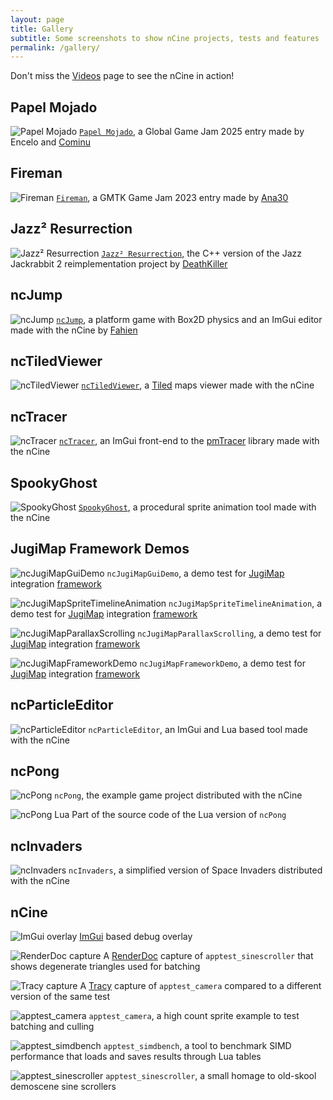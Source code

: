 ```yaml
---
layout: page
title: Gallery
subtitle: Some screenshots to show nCine projects, tests and features
permalink: /gallery/
---
```


Don't miss the [Videos](/videos/) page to see the nCine in action!

## Papel Mojado

![Papel Mojado](/img/posts/PapelMojado.png "Papel Mojado")
[`Papel Mojado`](https://globalgamejam.org/games/2025/papel-mojado-9), a Global Game Jam 2025 entry made by Encelo and [Cominu](https://bsky.app/profile/cominu.bsky.social)

## Fireman

![Fireman](/img/gallery/Fireman.png "Fireman")
[`Fireman`](https://ana30.itch.io/fireman), a GMTK Game Jam 2023 entry made by [Ana30](https://ana30.itch.io)

## Jazz² Resurrection

![Jazz² Resurrection](/img/gallery/jazz2.png "Jazz² Resurrection")
[`Jazz² Resurrection`](https://github.com/deathkiller/jazz2-native), the C++ version of the Jazz Jackrabbit 2 reimplementation project by [DeathKiller](https://github.com/deathkiller)

## ncJump

![ncJump](/img/gallery/ncJump.png "ncJump")
[`ncJump`](https://github.com/Fahien/ncJump), a platform game with Box2D physics and an ImGui editor made with the nCine by [Fahien](https://github.com/Fahien)

## ncTiledViewer

![ncTiledViewer](/img/gallery/ncTiledViewer.png "ncTiledViewer")
[`ncTiledViewer`](https://github.com/ncine/ncTiledViewer), a [Tiled](https://www.mapeditor.org/) maps viewer made with the nCine

## ncTracer

![ncTracer](/img/gallery/ncTracer.png "ncTracer")
[`ncTracer`](https://github.com/encelo/ncTracer), an ImGui front-end to the [pmTracer](https://github.com/encelo/pmTracer) library made with the nCine

## SpookyGhost

![SpookyGhost](/img/gallery/SpookyGhost.png "SpookyGhost")
[`SpookyGhost`](https://encelo.itch.io/spookyghost), a procedural sprite animation tool made with the nCine

## JugiMap Framework Demos

![ncJugiMapGuiDemo](/img/gallery/ncJugiMapGuiDemo.png "ncJugiMapGuiDemo")
`ncJugiMapGuiDemo`, a demo test for [JugiMap](http://jugimap.com/) integration [framework](https://github.com/Jugilus/JugiMapFramework/)

![ncJugiMapSpriteTimelineAnimation](/img/gallery/ncJugiMapSpriteTimelineAnimation.png "ncJugiMapSpriteTimelineAnimation")
`ncJugiMapSpriteTimelineAnimation`, a demo test for [JugiMap](http://jugimap.com/) integration [framework](https://github.com/Jugilus/JugiMapFramework/)

![ncJugiMapParallaxScrolling](/img/gallery/ncJugiMapParallaxScrolling.png "ncJugiMapParallaxScrolling")
`ncJugiMapParallaxScrolling`, a demo test for [JugiMap](http://jugimap.com/) integration [framework](https://github.com/Jugilus/JugiMapFramework/)

![ncJugiMapFrameworkDemo](/img/gallery/ncJugiMapFrameworkDemo.png "ncJugiMapFrameworkDemo")
`ncJugiMapFrameworkDemo`, a demo test for [JugiMap](http://jugimap.com/) integration [framework](https://github.com/Jugilus/JugiMapFramework/)

## ncParticleEditor

![ncParticleEditor](/img/gallery/ncParticleEditor.png "ncParticleEditor")
`ncParticleEditor`, an ImGui and Lua based tool made with the nCine

## ncPong

![ncPong](/img/gallery/ncPong.png "ncPong")
`ncPong`, the example game project distributed with the nCine

![ncPong Lua](/img/gallery/ncPong_Lua.png "ncPong Lua")
Part of the source code of the Lua version of `ncPong`

## ncInvaders

![ncInvaders](/img/gallery/ncInvaders.png "ncInvaders")
`ncInvaders`, a simplified version of Space Invaders distributed with the nCine

## nCine

![ImGui overlay](/img/gallery/ImGui_overlay.png "ImGui overlay")
[ImGui](https://github.com/ocornut/imgui) based debug overlay

![RenderDoc capture](/img/gallery/RenderDoc_capture.png "RenderDoc capture")
A [RenderDoc](https://renderdoc.org/) capture of `apptest_sinescroller` that shows degenerate triangles used for batching

![Tracy capture](/img/gallery/Tracy_capture.png "Tracy capture")
A [Tracy](https://bitbucket.org/wolfpld/tracy/) capture of `apptest_camera` compared to a different version of the same test

![apptest_camera](/img/apptests/apptest_camera.png "apptest_camera")
`apptest_camera`, a high count sprite example to test batching and culling

![apptest_simdbench](/img/apptests/apptest_simdbench.png "apptest_simdbench")
`apptest_simdbench`, a tool to benchmark SIMD performance that loads and saves results through Lua tables

![apptest_sinescroller](/img/apptests/apptest_sinescroller.png "apptest_sinescroller")
`apptest_sinescroller`, a small homage to old-skool demoscene sine scrollers
